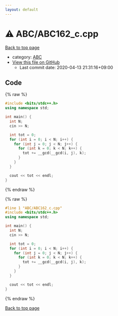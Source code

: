 ```yaml
---
layout: default
---
```


<!-- mathjax config similar to math.stackexchange -->
<script type="text/javascript" async
  src="https://cdnjs.cloudflare.com/ajax/libs/mathjax/2.7.5/MathJax.js?config=TeX-MML-AM_CHTML">
</script>
<script type="text/x-mathjax-config">
  MathJax.Hub.Config({
    TeX: { equationNumbers: { autoNumber: "AMS" }},
    tex2jax: {
      inlineMath: [ ['$','$'] ],
      processEscapes: true
    },
    "HTML-CSS": { matchFontHeight: false },
    displayAlign: "left",
    displayIndent: "2em"
  });
</script>

<script type="text/javascript" src="https://cdnjs.cloudflare.com/ajax/libs/jquery/3.4.1/jquery.min.js"></script>
<script src="https://cdn.jsdelivr.net/npm/jquery-balloon-js@1.1.2/jquery.balloon.min.js" integrity="sha256-ZEYs9VrgAeNuPvs15E39OsyOJaIkXEEt10fzxJ20+2I=" crossorigin="anonymous"></script>
<script type="text/javascript" src="../../assets/js/copy-button.js"></script>
<link rel="stylesheet" href="../../assets/css/copy-button.css" />


# :warning: ABC/ABC162_c.cpp

<a href="../../index.html">Back to top page</a>

* category: <a href="../../index.html#902fbdd2b1df0c4f70b4a5d23525e932">ABC</a>
* <a href="{{ site.github.repository_url }}/blob/master/ABC/ABC162_c.cpp">View this file on GitHub</a>
    - Last commit date: 2020-04-13 21:31:16+09:00




## Code

<a id="unbundled"></a>
{% raw %}
```cpp
#include <bits/stdc++.h>
using namespace std;

int main() {
  int N;
  cin >> N;

  int tot = 0;
  for (int i = 0; i < N; i++) {
    for (int j = 0; j < N; j++) {
      for (int k = 0; k < N; k++) {
        tot += __gcd(__gcd(i, j), k);
      }
    }
  }

  cout << tot << endl;
}
```
{% endraw %}

<a id="bundled"></a>
{% raw %}
```cpp
#line 1 "ABC/ABC162_c.cpp"
#include <bits/stdc++.h>
using namespace std;

int main() {
  int N;
  cin >> N;

  int tot = 0;
  for (int i = 0; i < N; i++) {
    for (int j = 0; j < N; j++) {
      for (int k = 0; k < N; k++) {
        tot += __gcd(__gcd(i, j), k);
      }
    }
  }

  cout << tot << endl;
}

```
{% endraw %}

<a href="../../index.html">Back to top page</a>

